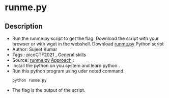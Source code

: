 # runme.py

## Description
- Run the runme.py script to get the flag. Download the script with your browser or with wget in the webshell. Download [runme.py](./runme.py) Python script
- Author: Sujeet Kumar
- Tags  : picoCTF2021 , General skills
- Source: [runme.py](./runme.py)
<ins>Approach</ins> :
- Install the python on you system and learn python .
- Run this python program using uder noted command.
   ```python
   python runme.py
   ```
- The flag is the output of the script.
